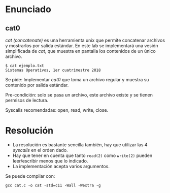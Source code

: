 # Enunciado
## cat0

*cat (concatenate)* es una herramienta unix que permite concatenar archivos y mostrarlos por salida estándar.
En este lab se implementará una vesión simplificada de *cat*, que muestra en pantalla los contenidos de un único archivo.

```
$ cat ejemplo.txt
Sistemas Operativos, 1er cuatrimestre 2018
```

Se pide: Implementar *cat0* que toma un archivo regular y muestra su contenido por salida estándar.

Pre-condición: solo se pasa un archivo, este archivo existe y se tienen permisos de lectura.

Syscalls recomendadas: open, read, write, close.


# Resolución

* La resolución es bastante sencilla también, hay que utilizar las 4 *syscalls* en el orden dado.
* Hay que tener en cuenta que tanto `read(2)` como `write(2)` pueden
  leer/escribir menos que lo indicado.
* La implementación acepta varios argumentos.



Se puede compilar con:

```
gcc cat.c -o cat -std=c11 -Wall -Wextra -g 
```